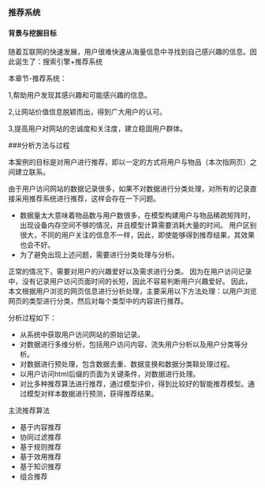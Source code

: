 ### 推荐系统

#### 背景与挖掘目标

随着互联网的快速发展，用户很难快速从海量信息中寻找到自己感兴趣的信息。因此诞生了：搜索引擎+推荐系统

本章节-推荐系统：

1,帮助用户发现其感兴趣和可能感兴趣的信息。

2,让网站价值信息脱颖而出，得到广大用户的认可。

3,提高用户对网站的忠诚度和关注度，建立稳固用户群体。

###分析方法与过程

本案例的目标是对用户进行推荐，即以一定的方式将用户与物品（本次指网页）之间建立联系。

由于用户访问网站的数据记录很多，如果不对数据进行分类处理，对所有的记录直接采用推荐系统进行推荐，这样会存在一下问题。

* 数据量太大意味着物品数与用户数很多，在模型构建用户与物品稀疏矩阵时，出现设备内存空间不够的情况，并且模型计算需要消耗大量的时间。
用户区别很大，不同的用户关注的信息不一样，因此，即使能够得到推荐结果，其效果也会不好。
* 为了避免出现上述问题，需要进行分类处理与分析。

正常的情况下，需要对用户的兴趣爱好以及需求进行分类。 因为在用户访问记录中，没有记录用户访问页面时间的长短，因此不容易判断用户兴趣爱好。 因此，本文根据用户浏览的网页信息进行分析处理，主要采用以下方法处理：以用户浏览网页的类型进行分类，然后对每个类型中的内容进行推荐。

分析过程如下：

* 从系统中获取用户访问网站的原始记录。
* 对数据进行多维分析，包括用户访问内容，流失用户分析以及用户分类等分析。
* 对数据进行预处理，包含数据去重、数据变换和数据分类鞥处理过程。
* 以用户访问html后缀的页面为关键条件，对数据进行处理。
* 对比多种推荐算法进行推荐，通过模型评价，得到比较好的智能推荐模型。通过模型对样本数据进行预测，获得推荐结果。

主流推荐算法

* 基于内容推荐	
* 协同过滤推荐	
* 基于规则推荐	
* 基于效用推荐	
* 基于知识推荐	
* 组合推荐	